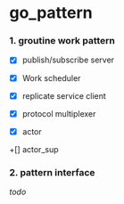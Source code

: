 # go_pattern
### 1. groutine work pattern 

+[x] publish/subscribe server

+[x] Work scheduler 

+[x] replicate service client

+[x] protocol multiplexer

+[x] actor

+[] actor_sup

### 2. pattern interface
*todo*